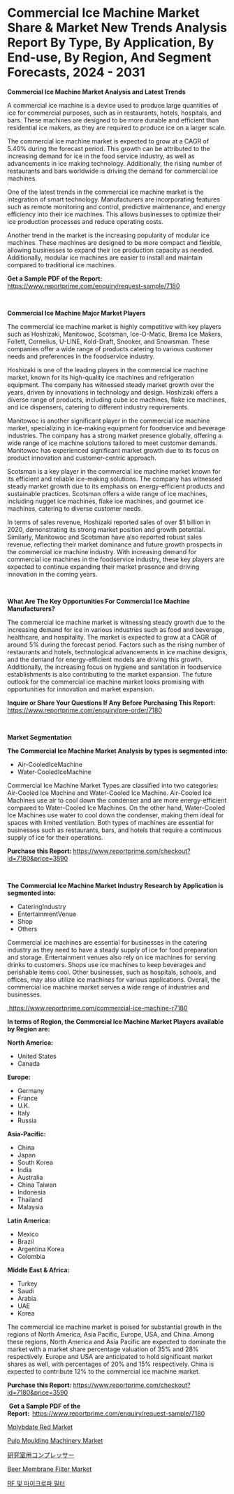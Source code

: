 <p><h1>Commercial Ice Machine Market Share & Market New Trends Analysis Report By Type, By Application, By End-use, By Region, And Segment Forecasts, 2024 - 2031</h1></p><p><strong>Commercial Ice Machine Market Analysis and Latest Trends</strong></p>
<p><p>A commercial ice machine is a device used to produce large quantities of ice for commercial purposes, such as in restaurants, hotels, hospitals, and bars. These machines are designed to be more durable and efficient than residential ice makers, as they are required to produce ice on a larger scale.</p><p>The commercial ice machine market is expected to grow at a CAGR of 5.40% during the forecast period. This growth can be attributed to the increasing demand for ice in the food service industry, as well as advancements in ice making technology. Additionally, the rising number of restaurants and bars worldwide is driving the demand for commercial ice machines.</p><p>One of the latest trends in the commercial ice machine market is the integration of smart technology. Manufacturers are incorporating features such as remote monitoring and control, predictive maintenance, and energy efficiency into their ice machines. This allows businesses to optimize their ice production processes and reduce operating costs.</p><p>Another trend in the market is the increasing popularity of modular ice machines. These machines are designed to be more compact and flexible, allowing businesses to expand their ice production capacity as needed. Additionally, modular ice machines are easier to install and maintain compared to traditional ice machines.</p></p>
<p><strong>Get a Sample PDF of the Report:&nbsp;</strong> <a href="https://www.reportprime.com/enquiry/request-sample/7180">https://www.reportprime.com/enquiry/request-sample/7180</a></p>
<p>&nbsp;</p>
<p><strong>Commercial Ice Machine Major Market Players</strong></p>
<p><p>The commercial ice machine market is highly competitive with key players such as Hoshizaki, Manitowoc, Scotsman, Ice-O-Matic, Brema Ice Makers, Follett, Cornelius, U-LINE, Kold-Draft, Snooker, and Snowsman. These companies offer a wide range of products catering to various customer needs and preferences in the foodservice industry.</p><p>Hoshizaki is one of the leading players in the commercial ice machine market, known for its high-quality ice machines and refrigeration equipment. The company has witnessed steady market growth over the years, driven by innovations in technology and design. Hoshizaki offers a diverse range of products, including cube ice machines, flake ice machines, and ice dispensers, catering to different industry requirements.</p><p>Manitowoc is another significant player in the commercial ice machine market, specializing in ice-making equipment for foodservice and beverage industries. The company has a strong market presence globally, offering a wide range of ice machine solutions tailored to meet customer demands. Manitowoc has experienced significant market growth due to its focus on product innovation and customer-centric approach.</p><p>Scotsman is a key player in the commercial ice machine market known for its efficient and reliable ice-making solutions. The company has witnessed steady market growth due to its emphasis on energy-efficient products and sustainable practices. Scotsman offers a wide range of ice machines, including nugget ice machines, flake ice machines, and gourmet ice machines, catering to diverse customer needs.</p><p>In terms of sales revenue, Hoshizaki reported sales of over $1 billion in 2020, demonstrating its strong market position and growth potential. Similarly, Manitowoc and Scotsman have also reported robust sales revenue, reflecting their market dominance and future growth prospects in the commercial ice machine industry. With increasing demand for commercial ice machines in the foodservice industry, these key players are expected to continue expanding their market presence and driving innovation in the coming years.</p></p>
<p>&nbsp;</p>
<p><strong>What Are The Key Opportunities For Commercial Ice Machine Manufacturers?</strong></p>
<p><p>The commercial ice machine market is witnessing steady growth due to the increasing demand for ice in various industries such as food and beverage, healthcare, and hospitality. The market is expected to grow at a CAGR of around 5% during the forecast period. Factors such as the rising number of restaurants and hotels, technological advancements in ice machine designs, and the demand for energy-efficient models are driving this growth. Additionally, the increasing focus on hygiene and sanitation in foodservice establishments is also contributing to the market expansion. The future outlook for the commercial ice machine market looks promising with opportunities for innovation and market expansion.</p></p>
<p><strong>Inquire or Share Your Questions If Any Before Purchasing This Report:</strong> <a href="https://www.reportprime.com/enquiry/pre-order/7180">https://www.reportprime.com/enquiry/pre-order/7180</a></p>
<p>&nbsp;</p>
<p><strong>Market Segmentation</strong></p>
<p><strong>The Commercial Ice Machine Market Analysis by types is segmented into:</strong></p>
<p><ul><li>Air-CooledIceMachine</li><li>Water-CooledIceMachine</li></ul></p>
<p><p>Commercial Ice Machine Market Types are classified into two categories: Air-Cooled Ice Machine and Water-Cooled Ice Machine. Air-Cooled Ice Machines use air to cool down the condenser and are more energy-efficient compared to Water-Cooled Ice Machines. On the other hand, Water-Cooled Ice Machines use water to cool down the condenser, making them ideal for spaces with limited ventilation. Both types of machines are essential for businesses such as restaurants, bars, and hotels that require a continuous supply of ice for their operations.</p></p>
<p><strong>Purchase this Report:&nbsp;</strong><a href="https://www.reportprime.com/checkout?id=7180&price=3590">https://www.reportprime.com/checkout?id=7180&price=3590</a></p>
<p>&nbsp;</p>
<p><strong>The Commercial Ice Machine Market Industry Research by Application is segmented into:</strong></p>
<p><ul><li>CateringIndustry</li><li>EntertainmentVenue</li><li>Shop</li><li>Others</li></ul></p>
<p><p>Commercial ice machines are essential for businesses in the catering industry as they need to have a steady supply of ice for food preparation and storage. Entertainment venues also rely on ice machines for serving drinks to customers. Shops use ice machines to keep beverages and perishable items cool. Other businesses, such as hospitals, schools, and offices, may also utilize ice machines for various applications. Overall, the commercial ice machine market serves a wide range of industries and businesses.</p></p>
<p><a href="https://www.reportprime.com/commercial-ice-machine-r7180">&nbsp;https://www.reportprime.com/commercial-ice-machine-r7180</a></p>
<p><strong>In terms of Region, the Commercial Ice Machine Market Players available by Region are:</strong></p>
<p>
    <p> <strong> North America: </strong>
        <ul>
            <li>United States</li>
            <li>Canada</li>
        </ul>
        </p> 
    <p> <strong> Europe: </strong>
        <ul>
            <li>Germany</li>
            <li>France</li>
            <li>U.K.</li>
            <li>Italy</li>
            <li>Russia</li>
        </ul>
        </p> 
    <p> <strong> Asia-Pacific: </strong>
        <ul>
            <li>China</li>
            <li>Japan</li>
            <li>South Korea</li>
            <li>India</li>
            <li>Australia</li>
            <li>China Taiwan</li>
            <li>Indonesia</li>
            <li>Thailand</li>
            <li>Malaysia</li>
        </ul>
        </p> 
    <p> <strong> Latin America: </strong>
        <ul>
            <li>Mexico</li>
            <li>Brazil</li>
            <li>Argentina Korea</li>
            <li>Colombia</li>
        </ul>
        </p> 
    <p> <strong> Middle East & Africa: </strong>
        <ul>
            <li>Turkey</li>
            <li>Saudi</li>
            <li>Arabia</li>
            <li>UAE</li>
            <li>Korea</li>
        </ul>
    </p>
    </p>
<p><p>The commercial ice machine market is poised for substantial growth in the regions of North America, Asia Pacific, Europe, USA, and China. Among these regions, North America and Asia Pacific are expected to dominate the market with a market share percentage valuation of 35% and 28% respectively. Europe and USA are anticipated to hold significant market shares as well, with percentages of 20% and 15% respectively. China is expected to contribute 12% to the commercial ice machine market.</p></p>
<p><strong>Purchase this Report: </strong><a href="https://www.reportprime.com/checkout?id=7180&price=3590">https://www.reportprime.com/checkout?id=7180&price=3590</a></p>
<p>&nbsp;<strong>Get a Sample PDF of the Report:&nbsp;&nbsp;</strong><a href="https://www.reportprime.com/enquiry/request-sample/7180">https://www.reportprime.com/enquiry/request-sample/7180</a></p>
<p><strong></strong></p>
<p><p><a href="https://issuu.com/reportprime-2/docs/molybdate-red-market-size-2030.pptx">Molybdate Red Market</a></p><p><a href="https://github.com/wusalecollins540tpqoz/Market-Research-Report-List-2/blob/main/pulp-moulding-machinery-market.md">Pulp Moulding Machinery Market</a></p><p><a href="https://github.com/NashBeahan2023/Market-Research-Report-List-1/blob/main/209663622765.md">研究室用コンプレッサー</a></p><p><a href="https://issuu.com/reportprime-2/docs/beer-membrane-filter-market-size-2030.pptx">Beer Membrane Filter Market</a></p><p><a href="https://github.com/royErdmtyan906778/Market-Research-Report-List-1/blob/main/929701020939.md">RF 및 마이크로파 필터</a></p></p>